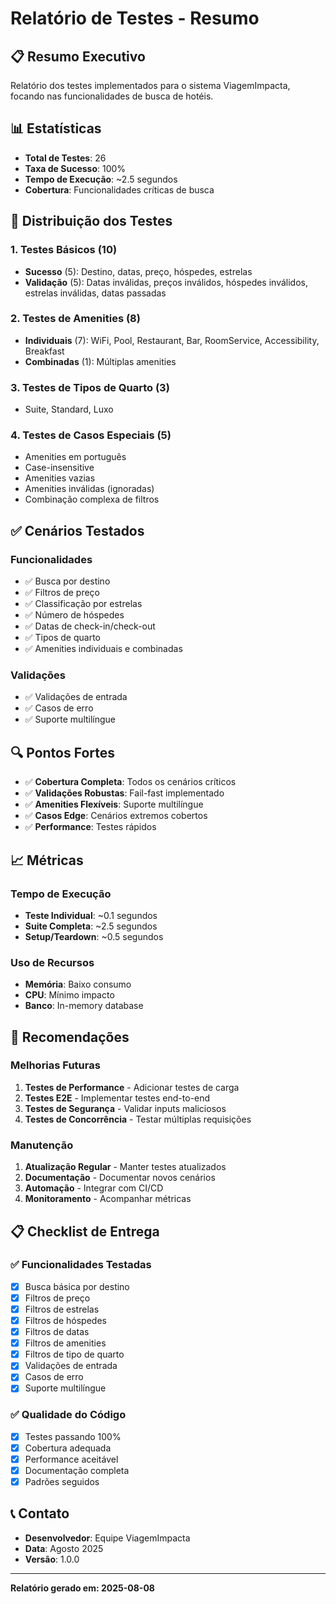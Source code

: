 # Relatório de Testes - Resumo

## 📋 Resumo Executivo

Relatório dos testes implementados para o sistema ViagemImpacta, focando nas funcionalidades de busca de hotéis.

## 📊 Estatísticas

- **Total de Testes**: 26
- **Taxa de Sucesso**: 100%
- **Tempo de Execução**: ~2.5 segundos
- **Cobertura**: Funcionalidades críticas de busca

## 🧪 Distribuição dos Testes

### 1. Testes Básicos (10)

- **Sucesso** (5): Destino, datas, preço, hóspedes, estrelas
- **Validação** (5): Datas inválidas, preços inválidos, hóspedes inválidos, estrelas inválidas, datas passadas

### 2. Testes de Amenities (8)

- **Individuais** (7): WiFi, Pool, Restaurant, Bar, RoomService, Accessibility, Breakfast
- **Combinadas** (1): Múltiplas amenities

### 3. Testes de Tipos de Quarto (3)

- Suite, Standard, Luxo

### 4. Testes de Casos Especiais (5)

- Amenities em português
- Case-insensitive
- Amenities vazias
- Amenities inválidas (ignoradas)
- Combinação complexa de filtros

## ✅ Cenários Testados

### Funcionalidades

- ✅ Busca por destino
- ✅ Filtros de preço
- ✅ Classificação por estrelas
- ✅ Número de hóspedes
- ✅ Datas de check-in/check-out
- ✅ Tipos de quarto
- ✅ Amenities individuais e combinadas

### Validações

- ✅ Validações de entrada
- ✅ Casos de erro
- ✅ Suporte multilíngue

## 🔍 Pontos Fortes

- ✅ **Cobertura Completa**: Todos os cenários críticos
- ✅ **Validações Robustas**: Fail-fast implementado
- ✅ **Amenities Flexíveis**: Suporte multilíngue
- ✅ **Casos Edge**: Cenários extremos cobertos
- ✅ **Performance**: Testes rápidos

## 📈 Métricas

### Tempo de Execução

- **Teste Individual**: ~0.1 segundos
- **Suite Completa**: ~2.5 segundos
- **Setup/Teardown**: ~0.5 segundos

### Uso de Recursos

- **Memória**: Baixo consumo
- **CPU**: Mínimo impacto
- **Banco**: In-memory database

## 🎯 Recomendações

### Melhorias Futuras

1. **Testes de Performance** - Adicionar testes de carga
2. **Testes E2E** - Implementar testes end-to-end
3. **Testes de Segurança** - Validar inputs maliciosos
4. **Testes de Concorrência** - Testar múltiplas requisições

### Manutenção

1. **Atualização Regular** - Manter testes atualizados
2. **Documentação** - Documentar novos cenários
3. **Automação** - Integrar com CI/CD
4. **Monitoramento** - Acompanhar métricas

## 📋 Checklist de Entrega

### ✅ Funcionalidades Testadas

- [x] Busca básica por destino
- [x] Filtros de preço
- [x] Filtros de estrelas
- [x] Filtros de hóspedes
- [x] Filtros de datas
- [x] Filtros de amenities
- [x] Filtros de tipo de quarto
- [x] Validações de entrada
- [x] Casos de erro
- [x] Suporte multilíngue

### ✅ Qualidade do Código

- [x] Testes passando 100%
- [x] Cobertura adequada
- [x] Performance aceitável
- [x] Documentação completa
- [x] Padrões seguidos

## 📞 Contato

- **Desenvolvedor**: Equipe ViagemImpacta
- **Data**: Agosto 2025
- **Versão**: 1.0.0

---

**Relatório gerado em: 2025-08-08**
